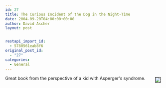```yaml
---
id: 27
title: The Curious Incident of the Dog in the Night-Time
date: 2004-09-20T04:00:00+00:00
author: David Ascher
layout: post


restapi_import_id:
  - 5780561eab8f6
original_post_id:
  - "27"
categories:
  - General
---
```

[<img class="book" hspace="5" vspace="5" border="1" align="right" src="http://images.amazon.com/images/P/1400032717.01.MZZZZZZZ.jpg" />](http://www.amazon.com/exec/obidos/tg/detail/-/1400032717)

Great book from the perspective of a kid with Asperger&apos;s syndrome.